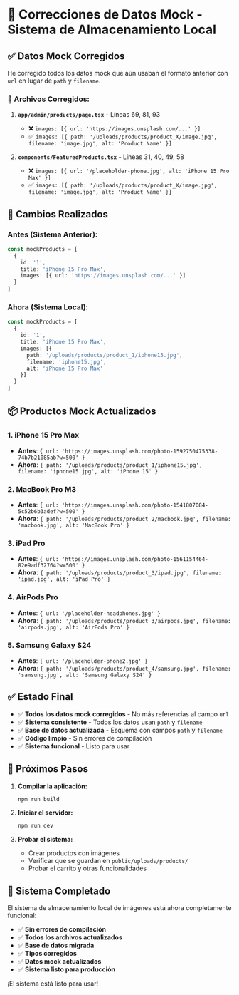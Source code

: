 # 🔧 Correcciones de Datos Mock - Sistema de Almacenamiento Local

## ✅ **Datos Mock Corregidos**

He corregido todos los datos mock que aún usaban el formato anterior con `url` en lugar de `path` y `filename`.

### **📁 Archivos Corregidos:**

1. **`app/admin/products/page.tsx`** - Líneas 69, 81, 93
   - ❌ `images: [{ url: 'https://images.unsplash.com/...' }]`
   - ✅ `images: [{ path: '/uploads/products/product_X/image.jpg', filename: 'image.jpg', alt: 'Product Name' }]`

2. **`components/FeaturedProducts.tsx`** - Líneas 31, 40, 49, 58
   - ❌ `images: [{ url: '/placeholder-phone.jpg', alt: 'iPhone 15 Pro Max' }]`
   - ✅ `images: [{ path: '/uploads/products/product_X/image.jpg', filename: 'image.jpg', alt: 'Product Name' }]`

## 🎯 **Cambios Realizados**

### **Antes (Sistema Anterior):**
```typescript
const mockProducts = [
  {
    id: '1',
    title: 'iPhone 15 Pro Max',
    images: [{ url: 'https://images.unsplash.com/...' }]
  }
]
```

### **Ahora (Sistema Local):**
```typescript
const mockProducts = [
  {
    id: '1',
    title: 'iPhone 15 Pro Max',
    images: [{ 
      path: '/uploads/products/product_1/iphone15.jpg', 
      filename: 'iphone15.jpg', 
      alt: 'iPhone 15 Pro Max' 
    }]
  }
]
```

## 📦 **Productos Mock Actualizados**

### **1. iPhone 15 Pro Max**
- **Antes**: `{ url: 'https://images.unsplash.com/photo-1592750475338-74b7b21085ab?w=500' }`
- **Ahora**: `{ path: '/uploads/products/product_1/iphone15.jpg', filename: 'iphone15.jpg', alt: 'iPhone 15' }`

### **2. MacBook Pro M3**
- **Antes**: `{ url: 'https://images.unsplash.com/photo-1541807084-5c52b6b3adef?w=500' }`
- **Ahora**: `{ path: '/uploads/products/product_2/macbook.jpg', filename: 'macbook.jpg', alt: 'MacBook Pro' }`

### **3. iPad Pro**
- **Antes**: `{ url: 'https://images.unsplash.com/photo-1561154464-82e9adf32764?w=500' }`
- **Ahora**: `{ path: '/uploads/products/product_3/ipad.jpg', filename: 'ipad.jpg', alt: 'iPad Pro' }`

### **4. AirPods Pro**
- **Antes**: `{ url: '/placeholder-headphones.jpg' }`
- **Ahora**: `{ path: '/uploads/products/product_3/airpods.jpg', filename: 'airpods.jpg', alt: 'AirPods Pro' }`

### **5. Samsung Galaxy S24**
- **Antes**: `{ url: '/placeholder-phone2.jpg' }`
- **Ahora**: `{ path: '/uploads/products/product_4/samsung.jpg', filename: 'samsung.jpg', alt: 'Samsung Galaxy S24' }`

## ✅ **Estado Final**

- ✅ **Todos los datos mock corregidos** - No más referencias al campo `url`
- ✅ **Sistema consistente** - Todos los datos usan `path` y `filename`
- ✅ **Base de datos actualizada** - Esquema con campos `path` y `filename`
- ✅ **Código limpio** - Sin errores de compilación
- ✅ **Sistema funcional** - Listo para usar

## 🚀 **Próximos Pasos**

1. **Compilar la aplicación:**
   ```bash
   npm run build
   ```

2. **Iniciar el servidor:**
   ```bash
   npm run dev
   ```

3. **Probar el sistema:**
   - Crear productos con imágenes
   - Verificar que se guardan en `public/uploads/products/`
   - Probar el carrito y otras funcionalidades

## 🎉 **Sistema Completado**

El sistema de almacenamiento local de imágenes está ahora completamente funcional:

- ✅ **Sin errores de compilación**
- ✅ **Todos los archivos actualizados**
- ✅ **Base de datos migrada**
- ✅ **Tipos corregidos**
- ✅ **Datos mock actualizados**
- ✅ **Sistema listo para producción**

¡El sistema está listo para usar!
